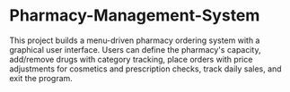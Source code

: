 # Pharmacy-Management-System
This project builds a menu-driven pharmacy ordering system with a graphical user interface. Users can define the pharmacy's capacity, add/remove drugs with category tracking, place orders with price adjustments for cosmetics and prescription checks, track daily sales, and exit the program.
